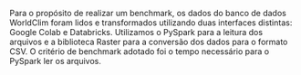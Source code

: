 Para o propósito de realizar um benchmark, os dados do banco de dados WorldClim foram lidos e transformados utilizando duas interfaces distintas: Google Colab e Databricks. Utilizamos o PySpark para a leitura dos arquivos e a biblioteca Raster para a conversão dos dados para o formato CSV. O critério de benchmark adotado foi o tempo necessário para o PySpark ler os arquivos.
